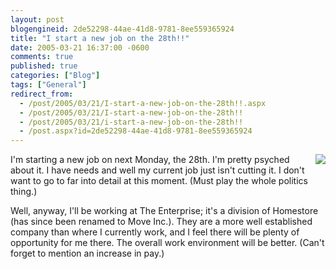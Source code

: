 ```yaml
---
layout: post
blogengineid: 2de52298-44ae-41d8-9781-8ee559365924
title: "I start a new job on the 28th!!"
date: 2005-03-21 16:37:00 -0600
comments: true
published: true
categories: ["Blog"]
tags: ["General"]
redirect_from: 
  - /post/2005/03/21/I-start-a-new-job-on-the-28th!!.aspx
  - /post/2005/03/21/I-start-a-new-job-on-the-28th!!
  - /post/2005/03/21/i-start-a-new-job-on-the-28th!!
  - /post.aspx?id=2de52298-44ae-41d8-9781-8ee559365924
---
```


<IMG src="/Blog/images/14/o_HomestoreLogo.gif" align=right border=0>I'm starting a new job on next Monday, the 28th. I'm pretty psyched about it. I have needs and well my current job just isn't cutting it. I don't want to go to far into detail at this moment. (Must play the whole politics thing.)

Well, anyway, I'll be working at The Enterprise; it's a division of Homestore (has since been renamed to Move Inc.). They are a more well established company than where I currently work, and I feel there will be plenty of opportunity for me there. The overall work environment will be better. (Can't forget to mention an increase in pay.)
